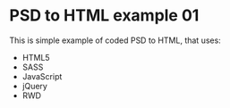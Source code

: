 # PSD to HTML example 01

This is simple example of coded PSD to HTML, that uses:
- HTML5
- SASS
- JavaScript
- jQuery
- RWD
